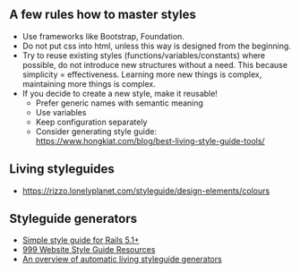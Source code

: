 ## A few rules how to master styles

- Use frameworks like Bootstrap, Foundation.
- Do not put css into html, unless this way is designed from the beginning.
- Try to reuse existing styles (functions/variables/constants) where possible, 
do not introduce new structures without a need. 
This because simplicity = effectiveness. 
Learning more new things is complex, maintaining more things is complex. 
- If you decide to create a new style, make it reusable!
  - Prefer generic names with semantic meaning
  - Use variables
  - Keep configuration separately 
  - Consider generating style guide:
https://www.hongkiat.com/blog/best-living-style-guide-tools/


## Living styleguides

- https://rizzo.lonelyplanet.com/styleguide/design-elements/colours

## Styleguide generators

- [Simple style guide for Rails 5.1+](https://github.com/jensljungblad/styleguide)
- [999 Website Style Guide Resources](http://styleguides.io/)
- [An overview of automatic living styleguide generators ](https://github.com/davidhund/styleguide-generators)